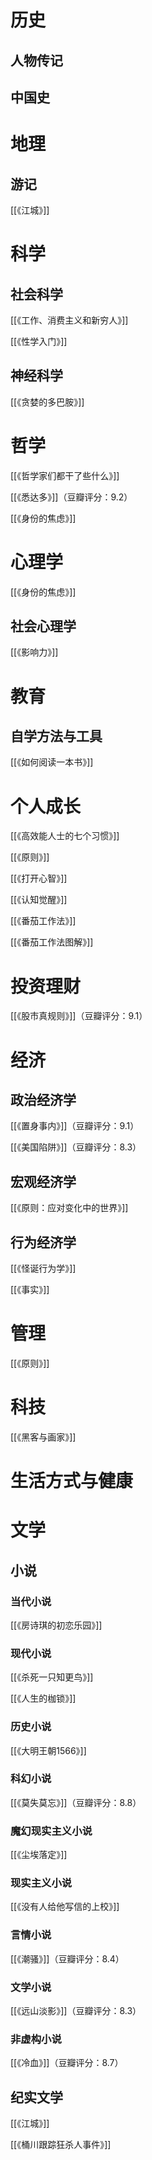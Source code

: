 # 历史

## 人物传记

## 中国史


# 地理

## 游记

[[《江城》]]

# 科学

## 社会科学

[[《工作、消费主义和新穷人》]]

[[《性学入门》]]
## 神经科学

[[《贪婪的多巴胺》]]
# 哲学

[[《哲学家们都干了些什么》]]

[[《悉达多》]]（豆瓣评分：9.2）

[[《身份的焦虑》]]
# 心理学

[[《身份的焦虑》]]

## 社会心理学

[[《影响力》]]

# 教育

## 自学方法与工具

[[《如何阅读一本书》]]

# 个人成长

[[《高效能人士的七个习惯》]]

[[《原则》]]

[[《打开心智》]]

[[《认知觉醒》]]

[[《番茄工作法》]]

[[《番茄工作法图解》]]


# 投资理财

[[《股市真规则》]]（豆瓣评分：9.1）


# 经济

## 政治经济学

[[《置身事内》]]（豆瓣评分：9.1）

[[《美国陷阱》]]（豆瓣评分：8.3）

## 宏观经济学

[[《原则：应对变化中的世界》]]

## 行为经济学

[[《怪诞行为学》]]

[[《事实》]]

# 管理

[[《原则》]]

# 科技

[[《黑客与画家》]]

# 生活方式与健康​


# 文学
## 小说

### 当代小说

[[《房诗琪的初恋乐园》]]

### 现代小说

[[《杀死一只知更鸟》]]

[[《人生的枷锁》]]

### 历史小说

[[《大明王朝1566》]]

### 科幻小说

[[《莫失莫忘》]]（豆瓣评分：8.8）

### 魔幻现实主义小说

[[《尘埃落定》]]

### 现实主义小说

[[《没有人给他写信的上校》]]

### 言情小说

[[《潮骚》]]（豆瓣评分：8.4）

### 文学小说

[[《远山淡影》]]（豆瓣评分：8.3）

### 非虚构小说

[[《冷血》]]（豆瓣评分：8.7）

## 纪实文学

[[《江城》]]

[[《桶川跟踪狂杀人事件》]]